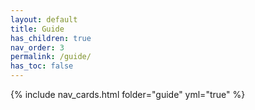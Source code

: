 ```yaml
---
layout: default
title: Guide
has_children: true
nav_order: 3
permalink: /guide/
has_toc: false
---
```


{% include nav_cards.html folder="guide" yml="true" %}